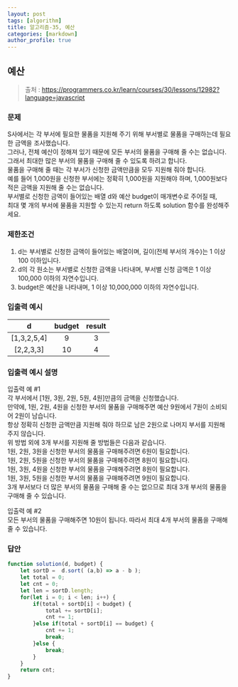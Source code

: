 ```yaml
---
layout: post
tags: [algorithm]
title: 알고리즘-35, 예산
categories: [markdown]
author_profile: true
---
```


## 예산

> 출처 : <https://programmers.co.kr/learn/courses/30/lessons/12982?language=javascript>

### 문제

S사에서는 각 부서에 필요한 물품을 지원해 주기 위해 부서별로 물품을 구매하는데 필요한 금액을 조사했습니다.  
그러나, 전체 예산이 정해져 있기 때문에 모든 부서의 물품을 구매해 줄 수는 없습니다.  
그래서 최대한 많은 부서의 물품을 구매해 줄 수 있도록 하려고 합니다.  
물품을 구매해 줄 때는 각 부서가 신청한 금액만큼을 모두 지원해 줘야 합니다.  
예를 들어 1,000원을 신청한 부서에는 정확히 1,000원을 지원해야 하며, 1,000원보다 적은 금액을 지원해 줄 수는 없습니다.  
부서별로 신청한 금액이 들어있는 배열 d와 예산 budget이 매개변수로 주어질 때,  
최대 몇 개의 부서에 물품을 지원할 수 있는지 return 하도록 solution 함수를 완성해주세요.

### 제한조건

1. d는 부서별로 신청한 금액이 들어있는 배열이며, 길이(전체 부서의 개수)는 1 이상 100 이하입니다.  
2. d의 각 원소는 부서별로 신청한 금액을 나타내며, 부서별 신청 금액은 1 이상 100,000 이하의 자연수입니다.  
3. budget은 예산을 나타내며, 1 이상 10,000,000 이하의 자연수입니다.

### 입출력 예시
|      d      | budget | result |
| :---------: | :----: | :----: |
| [1,3,2,5,4] |    9   |    3   |
|  [2,2,3,3]  |   10   |    4   |

### 입출력 예시 설명

입출력 예 #1  
각 부서에서 [1원, 3원, 2원, 5원, 4원]만큼의 금액을 신청했습니다.  
만약에, 1원, 2원, 4원을 신청한 부서의 물품을 구매해주면 예산 9원에서 7원이 소비되어 2원이 남습니다.  
항상 정확히 신청한 금액만큼 지원해 줘야 하므로 남은 2원으로 나머지 부서를 지원해 주지 않습니다.  
위 방법 외에 3개 부서를 지원해 줄 방법들은 다음과 같습니다.  
1원, 2원, 3원을 신청한 부서의 물품을 구매해주려면 6원이 필요합니다.  
1원, 2원, 5원을 신청한 부서의 물품을 구매해주려면 8원이 필요합니다.  
1원, 3원, 4원을 신청한 부서의 물품을 구매해주려면 8원이 필요합니다.  
1원, 3원, 5원을 신청한 부서의 물품을 구매해주려면 9원이 필요합니다.  
3개 부서보다 더 많은 부서의 물품을 구매해 줄 수는 없으므로 최대 3개 부서의 물품을 구매해 줄 수 있습니다.

입출력 예 #2  
모든 부서의 물품을 구매해주면 10원이 됩니다. 따라서 최대 4개 부서의 물품을 구매해 줄 수 있습니다.

### 답안

```javascript
function solution(d, budget) {
	let sortD =  d.sort( (a,b) => a - b );
	let total = 0;
	let cnt = 0;
	let len = sortD.length;
	for(let i = 0; i < len; i++) {
		if(total + sortD[i] < budget) {
			total += sortD[i];
			cnt += 1;
		}else if(total + sortD[i] == budget) {
			cnt += 1;
			break;
		}else {
			break;
		}
	}
	return cnt;
}
```
